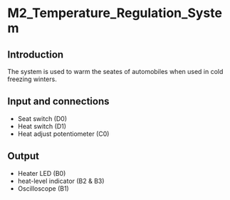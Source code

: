 # M2_Temperature_Regulation_System
## Introduction
The system is used to warm the seates of automobiles when used in cold freezing winters.

## Input and connections
* Seat switch (D0)
* Heat switch (D1)
* Heat adjust potentiometer (C0)

## Output
* Heater LED (B0)
* heat-level indicator (B2 & B3)
* Oscilloscope (B1)


